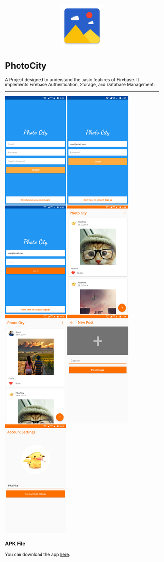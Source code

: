 <p align="center">
<img src="Screenshots/ic_launcher.png">

# PhotoCity
</p>
A Project designed to understand the basic features of Firebase. It implements Firebase Authentication, Storage, and Database Management.
<hr>

<img src="Screenshots/1.png" width="200">   <img src="Screenshots/2.png" width="200">    <img src="Screenshots/3.png" width="200">  <img src="Screenshots/4.png" width="200">
<img src="Screenshots/5.png" width="200">   <img src="Screenshots/6.png" width="200">    <img src="Screenshots/7.png" width="200">

### APK File
You can download the app <a href="app/apk/debug/app-debug.apk">here</a>.

